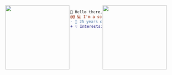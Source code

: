 <img align="left" height="200" src="https://media.tenor.com/XLprFoJLe6kAAAAi/lain-serial-experiments-lain.gif">
<img align="right" height="200" src="https://media.tenor.com/T6Kn_-IrVNQAAAAi/vim-linux.gif">


```diff
👋 Hello there, I'm Soares!
@@ 💻 I'm a software engineer @@
- 🎂 25 years old
+ 💡 Interests: Programming, Mathematics, Open Source
```
